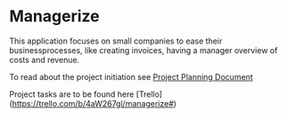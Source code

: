 # Managerize
This application focuses on small companies to ease their businessprocesses, like creating invoices, having a manager overview of costs and revenue. 

To read about the project initiation see [Project Planning Document](https://github.com/SalomeCodes/Managerize/blob/master/documentation/project-planning.md)

Project tasks are to be found here [Trello]
(https://trello.com/b/4aW267gl/managerize#)
